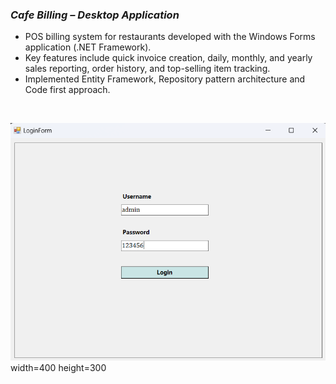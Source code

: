 ### *Cafe Billing – Desktop Application*
- POS billing system for restaurants developed with the Windows Forms application (.NET    Framework).
- Key features include quick invoice creation, daily, monthly, and yearly sales reporting, order history, and top-selling item tracking.
- Implemented Entity Framework, Repository pattern architecture and Code first approach.

<img src="" w>

![Resized Image](https://github.com/rasel3780/CafeBilling/blob/documentation/Project%20images/loginForm.png "Login Form") width=400 height=300